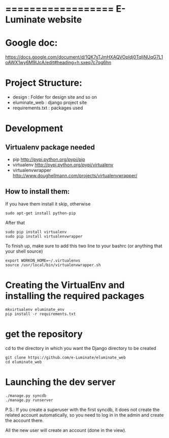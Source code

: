==================
E-Luminate website
==================

# Google doc:


https://docs.google.com/document/d/1QK7sTJmHXAQVOpIdj0TqIjNUqG7L1oAWX1wy6M9lJcA/edit#heading=h.sxeq7c7qg6hn

# Project Structure:

- design : Folder for design site and so on
- eluminate_web : django project site
- requirements.txt : packages used


# Development


## Virtualenv package needed

- pip http://pypi.python.org/pypi/pip
- virtualenv http://pypi.python.org/pypi/virtualenv
- virtualenvwrapper http://www.doughellmann.com/projects/virtualenvwrapper/

## How to install them:

If you have them install it skip, otherwise

	sudo apt-get install python-pip

After that

	sudo pip install virtualenv
	sudo pip install virtualenvwrapper

To finish up, make sure to add this two line to your bashrc (or anything that your shell source)

	export WORKON_HOME=~/.virtualenvs
	source /usr/local/bin/virtualenvwrapper.sh

# Creating the VirtualEnv and installing the required packages


	mkvirtualenv eluminate_env
	pip install -r requirements.txt
	
# get the repository

cd to the directory in which you want the Django directory to be created

	git clone https://github.com/e-Luminate/eluminate_web
	cd eluminate_web

# Launching the dev server


	./manage.py syncdb
	./manage.py runserver

P.S.: If you create a superuser with the first syncdb, it does not create the related account automatically,
so you need to log in in the admin and create the account there.

All the new user will create an account (done in the view).
